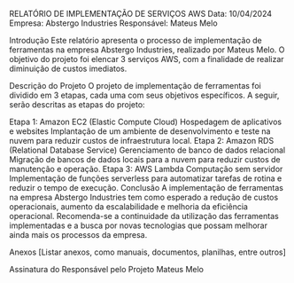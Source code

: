 RELATÓRIO DE IMPLEMENTAÇÃO DE SERVIÇOS AWS
Data: 10/04/2024
Empresa: Abstergo Industries
Responsável: Mateus Melo

Introdução
Este relatório apresenta o processo de implementação de ferramentas na empresa Abstergo Industries, realizado por Mateus Melo. O objetivo do projeto foi elencar 3 serviços AWS, com a finalidade de realizar diminuição de custos imediatos.

Descrição do Projeto
O projeto de implementação de ferramentas foi dividido em 3 etapas, cada uma com seus objetivos específicos. A seguir, serão descritas as etapas do projeto:

Etapa 1:
Amazon EC2 (Elastic Compute Cloud)
Hospedagem de aplicativos e websites
Implantação de um ambiente de desenvolvimento e teste na nuvem para reduzir custos de infraestrutura local.
Etapa 2:
Amazon RDS (Relational Database Service)
Gerenciamento de banco de dados relacional
Migração de bancos de dados locais para a nuvem para reduzir custos de manutenção e operação.
Etapa 3:
AWS Lambda
Computação sem servidor
Implementação de funções serverless para automatizar tarefas de rotina e reduzir o tempo de execução.
Conclusão
A implementação de ferramentas na empresa Abstergo Industries tem como esperado a redução de custos operacionais, aumento da escalabilidade e melhoria da eficiência operacional. Recomenda-se a continuidade da utilização das ferramentas implementadas e a busca por novas tecnologias que possam melhorar ainda mais os processos da empresa.

Anexos
[Listar anexos, como manuais, documentos, planilhas, entre outros]

Assinatura do Responsável pelo Projeto
Mateus Melo

